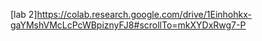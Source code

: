 [lab 2]https://colab.research.google.com/drive/1Einhohkx-gaYMshVMcLcPcWBpiznyFJ8#scrollTo=mkXYDxRwg7-P
